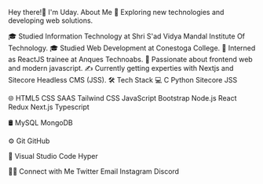 Hey there!👋 I'm Uday.
 About Me
🤔   Exploring new technologies and developing web solutions.

🎓   Studied Information Technology at Shri S'ad Vidya Mandal Institute Of Technology.
🎓   Studied Web Development at Conestoga College.
💼   Interned as ReactJS trainee at Anques Technoabs.
🌱   Passionate about frontend web and modern javascript.
✍️   Currently getting experties with Nextjs and Sitecore Headless CMS (JSS).
🛠  Tech Stack
💻   C Python Sitecore JSS

🌐   HTML5 CSS SAAS Tailwind CSS JavaScript Bootstrap Node.js React Redux Next.js Typescript

🛢   MySQL MongoDB

⚙️   Git GitHub

🔧   Visual Studio Code Hyper


 
🤝🏻  Connect with Me
Twitter Email Instagram Discord
